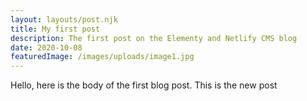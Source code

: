 ```yaml
---
layout: layouts/post.njk
title: My first post
description: The first post on the Elementy and Netlify CMS blog
date: 2020-10-08
featuredImage: /images/uploads/image1.jpg
---
```

Hello, here is the body of the first blog post. This is the new post